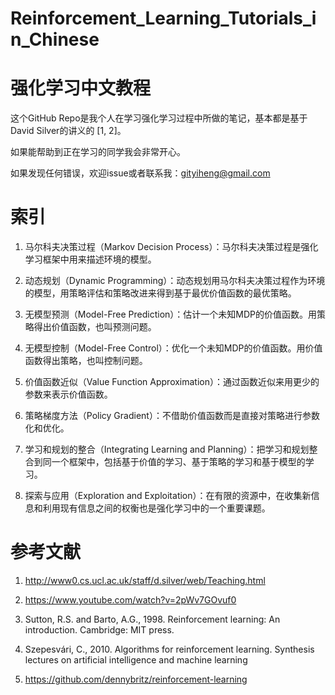 # Reinforcement_Learning_Tutorials_in_Chinese
# 强化学习中文教程

这个GitHub Repo是我个人在学习强化学习过程中所做的笔记，基本都是基于David Silver的讲义的 [1, 2]。

如果能帮助到正在学习的同学我会非常开心。

如果发现任何错误，欢迎issue或者联系我：gityiheng@gmail.com

# 索引

1. 马尔科夫决策过程（Markov Decision Process）：马尔科夫决策过程是强化学习框架中用来描述环境的模型。

2. 动态规划（Dynamic Programming）：动态规划用马尔科夫决策过程作为环境的模型，用策略评估和策略改进来得到基于最优价值函数的最优策略。

3. 无模型预测（Model-Free Prediction）：估计一个未知MDP的价值函数。用策略得出价值函数，也叫预测问题。

4. 无模型控制（Model-Free Control）：优化一个未知MDP的价值函数。用价值函数得出策略，也叫控制问题。

5. 价值函数近似（Value Function Approximation）：通过函数近似来用更少的参数来表示价值函数。

6. 策略梯度方法（Policy Gradient）：不借助价值函数而是直接对策略进行参数化和优化。

7. 学习和规划的整合（Integrating Learning and Planning）：把学习和规划整合到同一个框架中，包括基于价值的学习、基于策略的学习和基于模型的学习。

8. 探索与应用（Exploration and Exploitation）：在有限的资源中，在收集新信息和利用现有信息之间的权衡也是强化学习中的一个重要课题。

# 参考文献

1. http://www0.cs.ucl.ac.uk/staff/d.silver/web/Teaching.html

2. https://www.youtube.com/watch?v=2pWv7GOvuf0

3. Sutton, R.S. and Barto, A.G., 1998. Reinforcement learning: An introduction. Cambridge: MIT press.

4. Szepesvári, C., 2010. Algorithms for reinforcement learning. Synthesis lectures on artificial intelligence and machine learning

5. https://github.com/dennybritz/reinforcement-learning
